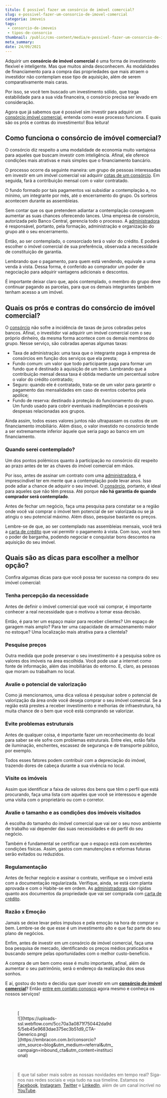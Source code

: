```yaml
---
titulo: É possível fazer um consórcio de imóvel comercial?
slug: e-possivel-fazer-um-consorcio-de-imovel-comercial
categoria: imoveis
tags:
 - consorcio-de-imoveis
 - tipos-de-consorcio
thumbnail: /public/cms-content/media/e-possivel-fazer-um-consorcio-de-imovel-comercial.jpeg
meta_summary: 
date: 24/09/2021
---
```

Adquirir um **consórcio de imóvel comercial** é uma forma de investimento flexível e inteligente. Mas que muitos ainda desconhecem. As modalidades de financiamento para a compra das propriedades que mais atraem o investidor não contemplam esse tipo de aquisição, além de serem comparativamente mais caras.

Por isso, se você tem buscado um investimento sólido, que traga estabilidade para a sua vida financeira, o consórcio precisa ser levado em consideração.

Agora que já sabemos que é possível sim investir para adquirir um [consórcio imóvel comercial](https://www.embracon.com.br/consorcio-de-imoveis), entenda como esse processo funciona. E quais são os prós e contras do investimento! Boa leitura!

Como funciona o consórcio de imóvel comercial?
----------------------------------------------

O consórcio diz respeito a uma modalidade de economia muito vantajosa para aqueles que buscam investir com inteligência. Afinal, ele oferece condições mais atrativas e mais simples que o financiamento bancário.

O processo ocorre da seguinte maneira: um grupo de pessoas interessadas em investir em um imóvel comercial vai adquirir [cotas de um consórcio](https://www.embracon.com.br/conhecaoconsorcio/o-que-e-a-cota-de-consorcio). Em seguida, fará a contribuição mensal com o valor contratado.

O fundo formado por tais pagamentos vai subsidiar a contemplação a, no mínimo, um integrante por mês, até o encerramento do grupo. Os sorteios acontecem durante as assembleias.

Sem contar que os que pretendem adiantar a contemplação conseguem aumentar as suas chances oferecendo lances. Uma empresa de consórcio, autorizada pelo Banco Central, gerencia todo o processo. A [administradora](https://www.embracon.com.br/blog/afinal-o-que-uma-administradora-de-consorcio-faz) é responsável, portanto, pela formação, administração e organização do grupo até o seu encerramento.

Então, ao ser contemplado, o consorciado terá o valor do crédito. E poderá escolher o imóvel comercial de sua preferência, observada a necessidade de constituição de garantia.

Lembrando que o pagamento, para quem está vendendo, equivale a uma venda à vista. Dessa forma, é conferido ao comprador um poder de negociação para adquirir vantagens adicionais e descontos.

É importante deixar claro que, após contemplado, o membro do grupo deve continuar pagando as parcelas, para que os demais integrantes também tenham acesso a um imóvel.

Quais os prós e contras do consórcio de imóvel comercial?
---------------------------------------------------------

O [consórcio](https://www.embracon.com.br/consorcio-de-imoveis) não sofre a incidência de taxas de juros cobradas pelos bancos. Afinal, o investidor vai adquirir um imóvel comercial com o seu próprio dinheiro, da mesma forma acontece com os demais membros do grupo. Nesse serviço, são cobradas apenas algumas taxas:

- Taxa de administração: uma taxa que o integrante paga à empresa de consórcios em função dos serviços que ela presta;
- Fundo comum: um valor que todo participante paga para formar um fundo que é destinado à aquisição de um bem. Lembrando que a contribuição mensal dessa taxa é obtida mediante um percentual sobre o valor do crédito contratado;
- Seguro: quando ele é contratado, trata-se de um valor para garantir o pagamento das mensalidades em caso de eventos cobertos pela apólice;
- Fundo de reserva: destinado à proteção do funcionamento do grupo. Um fundo usado para cobrir eventuais inadimplências e possíveis despesas relacionadas aos grupos.

Ainda assim, todos esses valores juntos não ultrapassam os custos de um financiamento imobiliário. Além disso, o valor investido no consórcio tende a ser extremamente inferior àquele que seria pago ao banco em um financiamento.

### Quando serei contemplado?

Um dos pontos polêmicos quanto à participação no consórcio diz respeito ao prazo antes de ter as chaves do imóvel comercial em mãos.

Por isso, antes de assinar um contrato com uma [administradora](https://www.embracon.com.br/blog/afinal-o-que-uma-administradora-de-consorcio-faz), é imprescindível ter em mente que a contemplação pode levar anos. Isso pode adiar a chance de adquirir o seu imóvel. O[ consórcio](https://www.embracon.com.br/consorcio-de-imoveis), portanto, é ideal para aqueles que não têm pressa. Até porque **não há garantia de quando comprador será contemplado**.

Antes de fechar um negócio, faça uma pesquisa para constatar se a região onde você vai comprar o imóvel tem potencial de ser valorizada ou se já atingiu o seu potencial máximo. Além disso, pesquise bastante os preços.

Lembre-se de que, ao ser contemplado nas assembleias mensais, você terá a [carta de crédito](https://www.embracon.com.br/conhecaoconsorcio/o-que-e-carta-de-credito) que vai permitir o pagamento à vista. Com isso, você tem o poder de barganha, podendo negociar e conquistar bons descontos na aquisição do seu imóvel.

Quais são as dicas para escolher a melhor opção?
------------------------------------------------

Confira algumas dicas para que você possa ter sucesso na compra do seu imóvel comercial:

### Tenha percepção da necessidade

Antes de definir o imóvel comercial que você vai comprar, é importante conhecer a real necessidade que o motivou a tomar essa decisão.

Então, é para ter um espaço maior para receber clientes? Um espaço de garagem mais amplo? Para ter uma capacidade de armazenamento maior no estoque? Uma localização mais atrativa para a clientela?

### Pesquise preços

Outra medida que pode preservar o seu investimento é a pesquisa sobre os valores dos imóveis na área escolhida. Você pode usar a internet como fonte de informação, além das imobiliárias do entorno. E, claro, as pessoas que moram ou trabalham no local.

### Avalie o potencial de valorização

Como já mencionamos, uma dica valiosa é pesquisar sobre o potencial de valorização da área onde você deseja comprar o seu imóvel comercial. Se a região está prestes a receber investimento e melhorias de infraestrutura, há muita chance de o bem que você está comprando se valorizar.

### Evite problemas estruturais

Antes de qualquer coisa, é importante fazer um reconhecimento do local para saber se ele sofre com problemas estruturais. Entre eles, estão falta de iluminação, enchentes, escassez de segurança e de transporte público, por exemplo.

Todos esses fatores podem contribuir com a depreciação do imóvel, trazendo dores de cabeça durante a sua vivência no local.

### Visite os imóveis

Assim que identificar a faixa de valores dos bens que têm o perfil que está procurando, faça uma lista com aqueles que você se interessou e agende uma visita com o proprietário ou com o corretor.

### Avalie o tamanho e as condições dos imóveis visitados

A escolha do tamanho do imóvel comercial que vai ser o seu novo ambiente de trabalho vai depender das suas necessidades e do perfil do seu negócio.

Também é fundamental se certificar que o espaço está com excelentes condições físicas. Assim, gastos com manutenções e reformas futuras serão evitados ou reduzidos.

### Regulamentação

Antes de fechar negócio e assinar o contrato, verifique se o imóvel está com a documentação regularizada. Verifique, ainda, se está com planta aprovada e com o Habite-se em ordem. As [administradoras](https://www.embracon.com.br/blog/afinal-o-que-uma-administradora-de-consorcio-faz) são rígidas quanto aos documentos da propriedade que vai ser comprada com [carta de crédito](https://www.embracon.com.br/conhecaoconsorcio/o-que-e-carta-de-credito).

### Razão x Emoção

Jamais se deixe levar pelos impulsos e pela emoção na hora de comprar o bem. Lembre-se de que esse é um investimento alto e que faz parte do seu plano de negócios.

Enfim, antes de investir em um consórcio de imóvel comercial, faça uma boa pesquisa de mercado, identificando os preços médios praticados e buscando sempre pelas oportunidades com o melhor custo-benefício.

A compra de um bem como esse é muito importante, afinal, além de aumentar o seu patrimônio, será o endereço da realização dos seus sonhos.

E aí, gostou do texto e decidiu que quer investir em um [**consórcio de imóvel comercial**](https://www.embracon.com.br/consorcio-de-imoveis)? Então [entre em contato conosco](https://www.embracon.com.br/) agora mesmo e conheça os nossos serviços!

‍

<figure class="w-richtext-figure-type-image w-richtext-align-center" style="max-width:310px">[<div>![](https://uploads-ssl.webflow.com/5cc70a3a0871f750442da9d5/5eb45e9683dae375ec3b51d9_CTA-Generico.png)</div>](https://embracon.com.br/consorcio?utm_source=blog&utm_medium=referral&utm_campaign=inbound_cta&utm_content=institucional)</figure>‍

> E que tal saber mais sobre as nossas novidades em tempo real? Siga-nos nas redes sociais e veja tudo na sua timeline. Estamos no [Facebook](https://www.facebook.com/embracon/), [Instagram](https://www.instagram.com/embraconoficial/), [Twitter](https://twitter.com/embracon) e [LinkedIn](https://www.linkedin.com/company/1018875/), além de um canal incrível no [YouTube](https://www.youtube.com/channel/UCL-Y0mv9zc73Iek48NLUBzQ).
